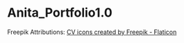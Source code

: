 # Anita_Portfolio1.0

Freepik Attributions:
<a href="https://www.flaticon.com/free-icons/cv" title="CV icons">CV icons created by Freepik - Flaticon</a>